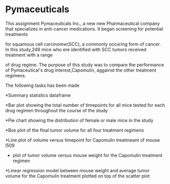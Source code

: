 # Pymaceuticals
This assignment Pymaceuticals Inc., a new new Pharmaceutical company that specializes in anti-cancer medications. It began screening for potential treatments

for squamous cell carcinomw(SCC), a commonly occuring form of cancer. In this study,249 mice who ere identified with SCC tumors received treatment with a range

of drug regime. The purpose of this study was to compare the performance of Pymaceutical's drug interest,Capomulin, aggainst the other treatment regimens.

The following tasks has been made

*Summary statistics dataframe

*Bar plot showing the total number of timepoints for all mice tested for each drug regimen throughout the course of the study

*Pie chart showing the distribution of female or male mice in the study

*Box plot of the final tumor volume for all four treatment regimens

*Line plot of volume versus timepoint for Capomulin treatmeant of mouse l509

* plot of tumor volume versus mouse weight for the Capomulin treatment regimen

*Linear regression model between mouse weight and average tumor volume for the Capomulin treatment plotted on top of the scatter plot

